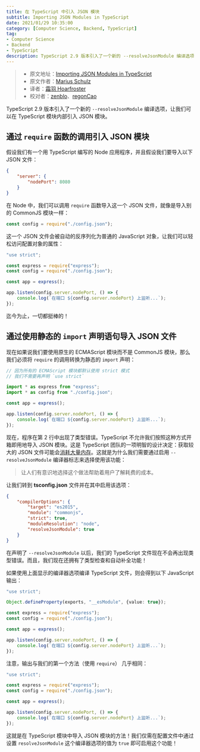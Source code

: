 ```yaml
---
title: 在 TypeScript 中引入 JSON 模块
subtitle: Importing JSON Modules in TypeScript
date: 2021/01/29 10:35:00
category: [Computer Science, Backend, TypeScript]
tag:
- Computer Science
- Backend
- TypeScript
description: TypeScript 2.9 版本引入了一个新的 --resolveJsonModule 编译选项，让我们可以在 TypeScript 模块内部引入 JSON 模块。
---
```


> * 原文地址：[Importing JSON Modules in TypeScript](https://mariusschulz.com/blog/importing-json-modules-in-typescript)
> * 原文作者：[Marius Schulz](https://mariusschulz.com/)
> * 译者：[霜羽 Hoarfroster](https://github.com/PassionPenguin)
> * 校对者：[zenblo](https://github.com/zenblo)、[regonCao](https://github.com/regon-cao)

TypeScript 2.9 版本引入了一个新的 `--resolveJsonModule` 编译选项，让我们可以在 TypeScript 模块内部引入 JSON 模块。

## 通过 `require` 函数的调用引入 JSON 模块

假设我们有一个用 TypeScript 编写的 Node 应用程序，并且假设我们要导入以下 JSON 文件：

```json
{
    "server": {
        "nodePort": 8080
    }
}
```

在 Node 中，我们可以调用 `require` 函数导入这一个 JSON 文件，就像是导入别的 CommonJS 模块一样：

```typescript
const config = require("./config.json");
```

这一个 JSON 文件会被自动的反序列化为普通的 JavaScript 对象，让我们可以轻松访问配置对象的属性：

```typescript
"use strict";

const express = require("express");
const config = require("./config.json");

const app = express();

app.listen(config.server.nodePort, () => {
    console.log(`在端口 ${config.server.nodePort} 上监听...`);
});
```

迄今为止，一切都挺棒的！

## 通过使用静态的 `import` 声明语句导入 JSON 文件

现在如果说我们要使用原生的 ECMAScript 模块而不是 CommonJS 模块，那么我们必须将 `require` 的调用转换为静态的 `import` 声明：

```typescript
// 因为所有的 ECMAScript 模块都默认使用 strict 模式
// 我们不需要再声明 `use strict`

import * as express from "express";
import * as config from "./config.json";

const app = express();

app.listen(config.server.nodePort, () => {
    console.log(`在端口 ${config.server.nodePort} 上监听...`);
});
```

现在，程序在第 2 行中出现了类型错误。TypeScript 不允许我们按照这种方式开箱即用地导入 JSON 模块。这是 TypeScript 团队的一项明智的设计决定：获取较大的 JSON 文件可能会[消耗大量内存](https://github.com/Microsoft/TypeScript/pull/22167#issuecomment-385479553)。这就是为什么我们需要通过启用 `--resolveJsonModule` 编译器标志来选择使用该功能：

> 让人们有意识地选择这个做法帮助着用户了解耗费的成本。

让我们转到 **tsconfig.json** 文件并在其中启用该选项：

```json
{
    "compilerOptions": {
        "target": "es2015",
        "module": "commonjs",
        "strict": true,
        "moduleResolution": "node",
        "resolveJsonModule": true
    }
}
```

在声明了 `--resolveJsonModule` 以后，我们的 TypeScript 文件现在不会再出现类型错误。而且，我们现在还拥有了类型检查和自动补全功能！

如果使用上面显示的编译器选项编译 TypeScript 文件，则会得到以下 JavaScript 输出：

```typescript
"use strict";

Object.defineProperty(exports, "__esModule", {value: true});

const express = require("express");
const config = require("./config.json");

const app = express();

app.listen(config.server.nodePort, () => {
    console.log(`在端口 ${config.server.nodePort} 上监听...`);
});
```

注意，输出与我们的第一个方法（使用 `require`） 几乎相同：

```typescript
"use strict";

const express = require("express");
const config = require("./config.json");

const app = express();

app.listen(config.server.nodePort, () => {
    console.log(`在端口 ${config.server.nodePort} 上监听...`);
});
```

这就是在 TypeScript 模块中导入 JSON 模块的方法！我们仅需在配置文件中通过设置 `resolveJsonModule` 这个编译器选项的值为 `true` 即可启用这个功能！

